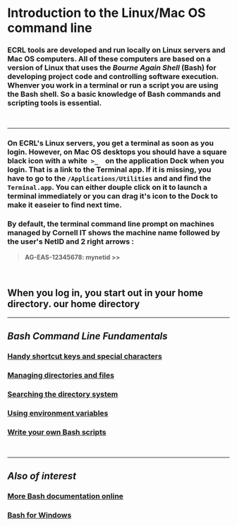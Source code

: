 # Introduction to the Linux/Mac OS command line

### ECRL tools are developed and run locally on Linux servers and Mac OS computers. All of these computers are based on a version of Linux that uses the **_Bourne Again Shell_** (Bash) for developing project code and controlling software execution. Whenver you work in a terminal or run a script you are using the Bash shell. So a basic knowledge of Bash commands and scripting tools is essential.
&nbsp;

-------
### On ECRL's Linux servers, you get a terminal as soon as you login. However, on Mac OS desktops you should have a square black icon with a white &nbsp;```>_ ```&nbsp; on the application Dock when you login. That is a link to the Terminal app. If it is missing, you have to go to the **```/Applications/Utilities```** and and find the **```Terminal.app```**. You can either douple click on it to launch a terminal immediately or you can drag it's icon to the Dock to make it easeier to find next time.

### By default, the terminal command line prompt on machines managed by Cornell IT shows the machine name followed by the user's NetID and 2 right arrows :

>  **AG-EAS-12345678: mynetid >>**

&nbsp;

## When you log in, you start out in your home directory. our home directory 

-------
## **_Bash Command Line Fundamentals_**
### [Handy shortcut keys and special characters](keysetc.md)
### [Managing directories and files](dirfiles.md)
### [Searching the directory system](find.md)
### [Using environment variables](envars.md)
### [Write your own Bash scripts](scripting.md)
&nbsp;

----------
## **_Also of interest_**
###  [More Bash documentation online](bashdocs.md)
###  [Bash for Windows](bashwin.md)
